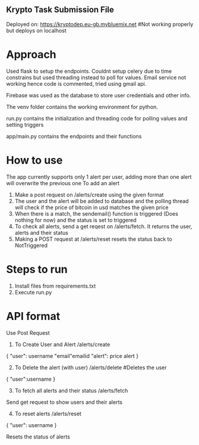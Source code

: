 ﻿## Krypto Task Submission File

Deployed on: https://kryptodep.eu-gb.mybluemix.net    #Not working properly but deploys on localhost

# Approach
Used flask to setup the endpoints. Couldnt setup celery due to time constrains but used threading instead to poll for values. Email service not working hence code is commented, tried using gmail api.

Firebase was used as the database to store user credentials and other info.

The venv folder contains the working environment for python.

run.py contains the initialization and threading code for polling values and setting triggers

app/main.py contains the endpoints and their functions

# How to use
The app currently supports only 1  alert per user, adding more than one alert will overwrite the previous one
To add an alert
1. Make a post request on /alerts/create using the given format
2. The user and the alert will be added to database and the polling thread will check if the price of bitcoin in usd matches the given price
3. When there is a match, the sendemail() function is triggered (Does nothing for now) and the status is set to triggered
4. To check all alerts, send a get reqest on /alerts/fetch. It returns the user, alerts and their status
5. Making a POST request at /alerts/reset resets the status back to NotTriggered


# Steps to run
1. Install files from requirements.txt
2. Execute run.py

# API format
Use Post Request

1. To Create User and Alert
/alerts/create

{
"user": username
"email"emailid
"alert": price alert
}

2. To Delete the alert (with user)
/alerts/delete #Deletes the user

{
"user":username
}

3. To fetch all alerts and their status
/alerts/fetch

Send get request to show users and their alerts

4. To reset alerts
/alerts/reset

{
"user": username
}

Resets the status of alerts
 
